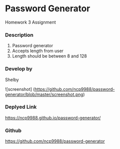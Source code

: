 # Password Generator
Homework 3 Assignment

### Description

1. Password generator
2. Accepts length from user
3. Length should be between 8 and 128

### Develop by
Shelby


![screenshot] (https://github.com/ncp9988/password-generator/blob/master/screenshot.png)



### Deplyed Link 
https://ncp9988.github.io/password-generator/

### Github 
https://github.com/ncp9988/password-generator